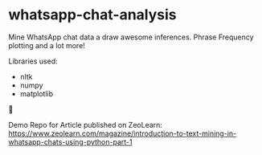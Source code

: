 # whatsapp-chat-analysis

Mine WhatsApp chat data a draw awesome inferences. Phrase Frequency plotting and a lot more!

Libraries used:

* nltk
* numpy
* matplotlib

:tada:

Demo Repo for Article published on ZeoLearn: https://www.zeolearn.com/magazine/introduction-to-text-mining-in-whatsapp-chats-using-python-part-1

